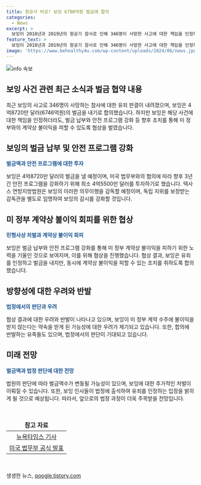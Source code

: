 ```yaml
---
title: 항공사 비상! 보잉 6700억원 벌금에 합의
categories:
  - News
excerpt: >
  보잉이 2018년과 2019년의 항공기 참사로 인해 346명이 사망한 사고에 대한 책임을 인정하고, 4억8720만 달러의 벌금을 내기로 합의했다. 미국 법무부와의 협상으로 안전 프로그램 강화를 위한 3년간 최소 4억5500만 달러를 투자하기로 했다. 협정은 앞으로 3년동안 지속될 예정이며, 보잉은 책임을 인정함에 따라 미 정부와의 계약상 불이익을 피할 수 있을 것으로 전망된다. 그러나 유족들은 합의에 반발하며 보잉을 비판했다.법원은 보잉과 협약안을 검토하고, 벌금액과 배상금에 대한 결정을 내릴 것으로 보인다.
feature_text: >
  보잉이 2018년과 2019년의 항공기 참사로 인해 346명이 사망한 사고에 대한 책임을 인정하고, 4억8720만 달러의 벌금을 내기로 합의했다. 미국 법무부와의 협상으로 안전 프로그램 강화를 위한 3년간 최소 4억5500만 달러를 투자하기로 했다. 협정은 앞으로 3년동안 지속될 예정이며, 보잉은 책임을 인정함에 따라 미 정부와의 계약상 불이익을 피할 수 있을 것으로 전망된다. 그러나 유족들은 합의에 반발하며 보잉을 비판했다.법원은 보잉과 협약안을 검토하고, 벌금액과 배상금에 대한 결정을 내릴 것으로 보인다.
image: 'https://www.behealthy4u.com/wp-content/uploads/2024/06/news.jpg'
---
```


<p><img src="https://www.behealthy4u.com/wp-content/uploads/2024/06/news.jpg" alt="info 속보" /></p>

<h2>보잉 사건 관련 최근 소식과 벌금 협약 내용</h2>

<p data-ke-size="size16">최근 보잉의 사고로 346명이 사망하는 참사에 대한 유죄 판결이 내려졌으며, 보잉은 4억8720만 달러(6746억원)의 벌금을 내기로 합의했습니다. 하지만 보잉은 해당 사건에 대한 책임을 인정하더라도, 벌금 납부와 안전 프로그램 강화 등 향후 조치를 통해 미 정부와의 계약상 불이익을 피할 수 있도록 협상을 벌였습니다.</p>

<h2>보잉의 벌금 납부 및 안전 프로그램 강화</h2>

<p><b><span style="color: #1a5490;">벌금액과 안전 프로그램에 대한 투자</span></b></p>

<p>보잉은 4억8720만 달러의 벌금을 낼 예정이며, 미국 법무부와의 협의에 따라 향후 3년 간 안전 프로그램을 강화하기 위해 최소 4억5500만 달러를 투자하기로 했습니다. 텍사스 연방지방법원은 보잉의 이러한 의무이행을 감독할 예정이며, 독립 지위를 보장받는 감독관을 별도로 임명하여 보잉의 감시를 강화할 것입니다.</p>

<h2>미 정부 계약상 불이익 회피를 위한 협상</h2>

<p><b><span style="color: #1a5490;">민형사상 처벌과 계약상 불이익 회피</span></b></p>

<p>보잉은 벌금 납부와 안전 프로그램 강화를 통해 미 정부 계약상 불이익을 피하기 위한 노력을 기울인 것으로 보여지며, 이를 위해 협상을 진행했습니다. 협상 결과, 보잉은 유죄를 인정하고 벌금을 내지만, 동시에 계약상 불이익을 피할 수 있는 조치를 취하도록 합의했습니다.</p>

<h2>방향성에 대한 우려와 반발</h2>

<p><b><span style="color: #1a5490;">법정에서의 판단과 우려</span></b></p>

<p>협상 결과에 대한 우려와 반발이 나타나고 있으며, 보잉이 미 정부 계약 수주에 불이익을 받지 않는다는 약속을 받게 된 가능성에 대한 우려가 제기되고 있습니다. 또한, 합의에 반발하는 유족들도 있으며, 법정에서의 판단이 기대되고 있습니다.</p>

<h2>미래 전망</h2>

<p><b><span style="color: #1a5490;">벌금액과 법정 판단에 대한 전망</span></b></p>

<p>법원의 판단에 따라 벌금액수가 변동될 가능성이 있으며, 보잉에 대한 추가적인 처벌이 이뤄질 수 있습니다. 또한, 보잉 인사들이 법정에 출석하여 유죄를 인정하는 입장을 밝히게 될 것으로 예상됩니다. 따라서, 앞으로의 법정 과정이 더욱 주목받을 전망입니다.</p>

<p data-ke-size="size16">&nbsp;</p>

<table>
<thead>
<tr>
<td style="text-align: center; height: 17px;"><b>참고 자료</b></td>
</tr>
</thead>
<tbody>
<tr>
<td style="text-align: center; height: 17px;"><a href="https://www.nyt.com/article" title="뉴욕타임스 보도">뉴욕타임스 기사</a></td>
</tr>
<tr>
<td style="text-align: center; height: 17px;"><a href="https://www.justice.gov" title="미국 법무부 공식 발표">미국 법무부 공식 발표</a></td>
</tr>
</tbody>
</table>

<p data-ke-size="size16">&nbsp;</p>
생생한 뉴스, <a href="https://qoogle.tistory.com" rel="dofollow">qoogle.tistory.com</a>


